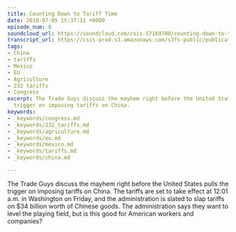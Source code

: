 ```yaml
---
title: Counting Down to Tariff Time
date: 2018-07-05 15:37:11 +0000
episode_num: 8
soundcloud_url: https://soundcloud.com/csis-57169780/counting-down-to-tariff-time?in=csis-57169780/sets/the-trade-guys
transcript_url: https://csis-prod.s3.amazonaws.com/s3fs-public/publication/180727_The_Trade_Guys_Counting_Down_Tariff_Time.pdf?IgZD4s5r061yE2G0vjqQbvzMHtcPXsFx
tags:
- China
- tariffs
- Mexico
- EU
- Agriculture
- 232 tariffs
- Congress
excerpt: The Trade Guys discuss the mayhem right before the United States pulls the
  trigger on imposing tariffs on China.
keywords:
- _keywords/congress.md
- _keywords/232_tariffs.md
- _keywords/agriculture.md
- _keywords/eu.md
- _keywords/mexico.md
- _keywords/tariffs.md
- _keywords/china.md

---
```

The Trade Guys discuss the mayhem right before the United States pulls the trigger on imposing tariffs on China. The tariffs are set to take effect at 12:01 a.m. in Washington on Friday, and the administration is slated to slap tariffs on $34 billion worth of Chinese goods. The administration says they want to level the playing field, but is this good for American workers and companies?